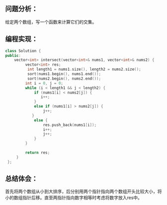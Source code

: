 ## 问题分析：
给定两个数组，写一个函数来计算它们的交集。
## 编程实现：
```c++
class Solution {
public:
    vector<int> intersect(vector<int>& nums1, vector<int>& nums2) {
         vector<int> res;
          int length1 = nums1.size(), length2 = nums2.size();
          sort(nums1.begin(), nums1.end());
          sort(nums2.begin(), nums2.end());
         int i = 0, j = 0;
         while (i < length1 && j < length2) {
             if (nums1[i] < nums2[j]) {
                i++;
             }
             else if (nums1[i] > nums2[j]) {
                 j++;
            }
             else {
                 res.push_back(nums1[i]);
                 i++;
                 j++;
             }
         }
         
         return res;
     }
 };
```
## 总结体会：
首先将两个数组从小到大排序，后分别用两个指针指向两个数组开头比较大小，将小的数组指针后移。直至两指针指向数字相等时考虑将数字放入res中。